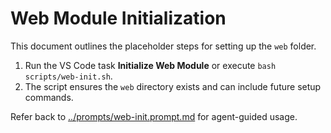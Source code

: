 # Web Module Initialization

This document outlines the placeholder steps for setting up the `web` folder.

1. Run the VS Code task **Initialize Web Module** or execute `bash scripts/web-init.sh`.
2. The script ensures the `web` directory exists and can include future setup commands.

Refer back to [../prompts/web-init.prompt.md](../prompts/web-init.prompt.md) for agent-guided usage.
